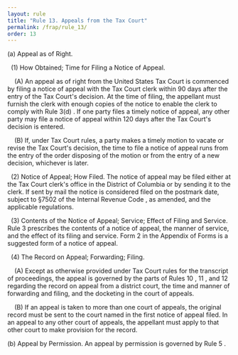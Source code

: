 ```yaml
---
layout: rule
title: "Rule 13. Appeals from the Tax Court"
permalink: /frap/rule_13/
order: 13
---
```


(a) Appeal as of Right.


&nbsp;&nbsp;(1) How Obtained; Time for Filing a Notice of Appeal.


&nbsp;&nbsp;&nbsp;&nbsp;(A) An appeal as of right from the United States Tax Court is commenced by filing a notice of appeal with the Tax Court clerk within 90 days after the entry of the Tax Court's decision. At the time of filing, the appellant must furnish the clerk with enough copies of the notice to enable the clerk to comply with Rule 3(d) . If one party files a timely notice of appeal, any other party may file a notice of appeal within 120 days after the Tax Court's decision is entered.


&nbsp;&nbsp;&nbsp;&nbsp;(B) If, under Tax Court rules, a party makes a timely motion to vacate or revise the Tax Court's decision, the time to file a notice of appeal runs from the entry of the order disposing of the motion or from the entry of a new decision, whichever is later.


&nbsp;&nbsp;(2) Notice of Appeal; How Filed. The notice of appeal may be filed either at the Tax Court clerk's office in the District of Columbia or by sending it to the clerk. If sent by mail the notice is considered filed on the postmark date, subject to §7502 of the Internal Revenue Code , as amended, and the applicable regulations.


&nbsp;&nbsp;(3) Contents of the Notice of Appeal; Service; Effect of Filing and Service. Rule 3 prescribes the contents of a notice of appeal, the manner of service, and the effect of its filing and service. Form 2 in the Appendix of Forms is a suggested form of a notice of appeal.


&nbsp;&nbsp;(4) The Record on Appeal; Forwarding; Filing.


&nbsp;&nbsp;&nbsp;&nbsp;(A) Except as otherwise provided under Tax Court rules for the transcript of proceedings, the appeal is governed by the parts of Rules 10 , 11 , and 12 regarding the record on appeal from a district court, the time and manner of forwarding and filing, and the docketing in the court of appeals.


&nbsp;&nbsp;&nbsp;&nbsp;(B) If an appeal is taken to more than one court of appeals, the original record must be sent to the court named in the first notice of appeal filed. In an appeal to any other court of appeals, the appellant must apply to that other court to make provision for the record.


(b) Appeal by Permission. An appeal by permission is governed by Rule 5 .